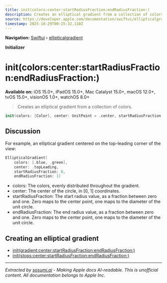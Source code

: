 ```yaml
---
title: init(colors:center:startRadiusFraction:endRadiusFraction:)
description: Creates an elliptical gradient from a collection of colors.
source: https://developer.apple.com/documentation/swiftui/ellipticalgradient/init(colors:center:startradiusfraction:endradiusfraction:)
timestamp: 2025-10-29T00:15:32.110Z
---
```


**Navigation:** [Swiftui](/documentation/swiftui) › [ellipticalgradient](/documentation/swiftui/ellipticalgradient)

**Initializer**

# init(colors:center:startRadiusFraction:endRadiusFraction:)

**Available on:** iOS 15.0+, iPadOS 15.0+, Mac Catalyst 15.0+, macOS 12.0+, tvOS 15.0+, visionOS 1.0+, watchOS 8.0+

> Creates an elliptical gradient from a collection of colors.

```swift
init(colors: [Color], center: UnitPoint = .center, startRadiusFraction: CGFloat = 0, endRadiusFraction: CGFloat = 0.5)
```

## Discussion

For example, an elliptical gradient centered on the top-leading corner of the view:

```swift
EllipticalGradient(
    colors: [.blue, .green],
    center: .topLeading,
    startRadiusFraction: 0,
    endRadiusFraction: 1)
```

- colors: The colors, evenly distributed throughout the gradient.
- center: The center of the circle, in [0, 1] coordinates.
- startRadiusFraction: The start radius value, as a fraction between zero and one. Zero maps to the center point, one maps to the diameter of the unit circle.
- endRadiusFraction: The end radius value, as a fraction between zero and one. Zero maps to the center point, one maps to the diameter of the unit circle.

## Creating an elliptical gradient

- [init(gradient:center:startRadiusFraction:endRadiusFraction:)](/documentation/swiftui/ellipticalgradient/init(gradient:center:startradiusfraction:endradiusfraction:))
- [init(stops:center:startRadiusFraction:endRadiusFraction:)](/documentation/swiftui/ellipticalgradient/init(stops:center:startradiusfraction:endradiusfraction:))

---

*Extracted by [sosumi.ai](https://sosumi.ai) - Making Apple docs AI-readable.*
*This is unofficial content. All documentation belongs to Apple Inc.*
